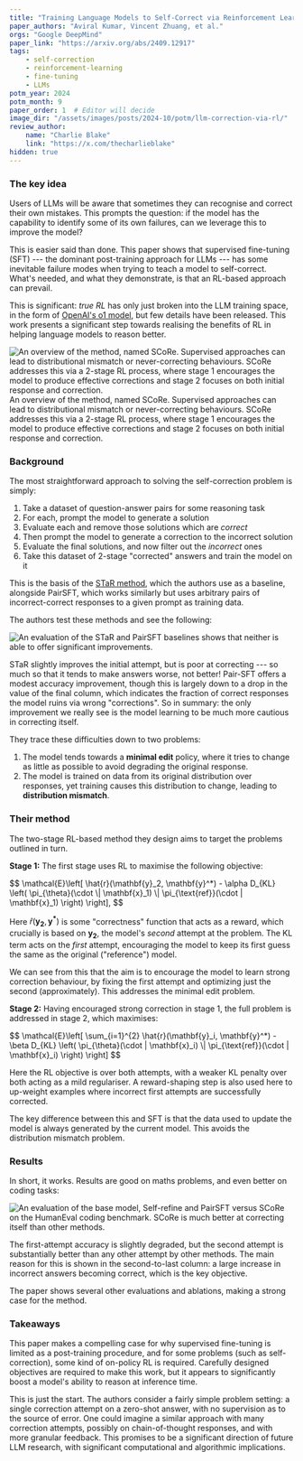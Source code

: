```yaml
---
title: "Training Language Models to Self-Correct via Reinforcement Learning"
paper_authors: "Aviral Kumar, Vincent Zhuang, et al."
orgs: "Google DeepMind"
paper_link: "https://arxiv.org/abs/2409.12917"
tags:
    - self-correction
    - reinforcement-learning
    - fine-tuning
    - LLMs
potm_year: 2024
potm_month: 9
paper_order: 1  # Editor will decide
image_dir: "/assets/images/posts/2024-10/potm/llm-correction-via-rl/"
review_author:
    name: "Charlie Blake"
    link: "https://x.com/thecharlieblake"
hidden: true
---
```


### The key idea

Users of LLMs will be aware that sometimes they can recognise and correct their own mistakes. This prompts the question: if the model has the capability to identify some of its own failures, can we leverage this to improve the model?

This is easier said than done. This paper shows that supervised fine-tuning (SFT) --- the dominant post-training approach for LLMs --- has some inevitable failure modes when trying to teach a model to self-correct. What's needed, and what they demonstrate, is that an RL-based approach can prevail.

This is significant: _true RL_ has only just broken into the LLM training space, in the form of [OpenAI's o1 model](https://openai.com/index/learning-to-reason-with-llms/), but few details have been released. This work presents a significant step towards realising the benefits of RL in helping language models to reason better.

<img src="{{ page.image_dir | append: 'figure-6.png' | relative_url }}" alt="An overview of the method, named SCoRe. Supervised approaches can lead to distributional mismatch or never-correcting behaviours. SCoRe addresses this via a 2-stage RL process, where stage 1 encourages the model to produce effective corrections and stage 2 focuses on both initial response and correction.">
<figcaption>An overview of the method, named SCoRe. Supervised approaches can lead to distributional mismatch or never-correcting behaviours. SCoRe addresses this via a 2-stage RL process, where stage 1 encourages the model to produce effective corrections and stage 2 focuses on both initial response and correction.</figcaption>

### Background

The most straightforward approach to solving the self-correction problem is simply:

1. Take a dataset of question-answer pairs for some reasoning task
2. For each, prompt the model to generate a solution
3. Evaluate each and remove those solutions which are _correct_
3. Then prompt the model to generate a correction to the incorrect solution
4. Evaluate the final solutions, and now filter out the _incorrect_ ones
5. Take this dataset of 2-stage "corrected" answers and train the model on it

This is the basis of the [STaR method](https://arxiv.org/abs/2203.14465), which the authors use as a baseline, alongside PairSFT, which works similarly but uses arbitrary pairs of incorrect-correct responses to a given prompt as training data.

The authors test these methods and see the following:

<img src="{{ page.image_dir | append: 'table-1.png' | relative_url }}" alt="An evaluation of the STaR and PairSFT baselines shows that neither is able to offer significant improvements.">

STaR slightly improves the initial attempt, but is poor at correcting --- so much so that it tends to make answers worse, not better! Pair-SFT offers a modest accuracy improvement, though this is largely down to a drop in the value of the final column, which indicates the fraction of correct responses the model ruins via wrong "corrections". So in summary: the only improvement we really see is the model learning to be much more cautious in correcting itself.

They trace these difficulties down to two problems:

1. The model tends towards a **minimal edit** policy, where it tries to change as little as possible to avoid degrading the original response.
2. The model is trained on data from its original distribution over responses, yet training causes this distribution to change, leading to **distribution mismatch**.

### Their method

The two-stage RL-based method they design aims to target the problems outlined in turn.

**Stage 1:** The first stage uses RL to maximise the following objective:

<div>
$$
\mathcal{E}\left[ \hat{r}(\mathbf{y}_2, \mathbf{y}^*) - \alpha D_{KL} \left( \pi_{\theta}(\cdot \| \mathbf{x}_1) \| \pi_{\text{ref}}(\cdot | \mathbf{x}_1) \right) \right],
$$
</div>

Here $\hat{r} (\mathbf{y_2}, \mathbf{y^*})$ is some "correctness" function that acts as a reward, which crucially is based on $\mathbf{y_2}$, the model's _second_ attempt at the problem. The KL term acts on the _first_ attempt, encouraging the model to keep its first guess the same as the original ("reference") model.

We can see from this that the aim is to encourage the model to learn strong correction behaviour, by fixing the first attempt and optimizing just the second (approximately). This addresses the minimal edit problem.

**Stage 2:** Having encouraged strong correction in stage 1, the full problem is addressed in stage 2, which maximises:

<div>
$$
\mathcal{E}\left[ \sum_{i=1}^{2} \hat{r}(\mathbf{y}_i, \mathbf{y}^*) - \beta D_{KL} \left( \pi_{\theta}(\cdot | \mathbf{x}_i) \| \pi_{\text{ref}}(\cdot | \mathbf{x}_i) \right) \right]
$$
</div>

Here the RL objective is over both attempts, with a weaker KL penalty over both acting as a mild regulariser. A reward-shaping step is also used here to up-weight examples where incorrect first attempts are successfully corrected.

The key difference between this and SFT is that the data used to update the model is always generated by the current model. This avoids the distribution mismatch problem.

### Results

In short, it works. Results are good on maths problems, and even better on coding tasks:

<img src="{{ page.image_dir | append: 'table-4.png' | relative_url }}" alt="An evaluation of the base model, Self-refine and PairSFT versus SCoRe on the HumanEval coding benchmark. SCoRe is much better at correcting itself than other methods.">

The first-attempt accuracy is slightly degraded, but the second attempt is substantially better than any other attempt by other methods. The main reason for this is shown in the second-to-last column: a large increase in incorrect answers becoming correct, which is the key objective.

The paper shows several other evaluations and ablations, making a strong case for the method.

### Takeaways

This paper makes a compelling case for why supervised fine-tuning is limited as a post-training procedure, and for some problems (such as self-correction), some kind of on-policy RL is required. Carefully designed objectives are required to make this work, but it appears to significantly boost a model's ability to reason at inference time.

This is just the start. The authors consider a fairly simple problem setting: a single correction attempt on a zero-shot answer, with no supervision as to the source of error. One could imagine a similar approach with many correction attempts, possibly on chain-of-thought responses, and with more granular feedback. This promises to be a significant direction of future LLM research, with significant computational and algorithmic implications.
